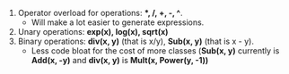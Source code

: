 1. Operator overload for operations: **\*, /, +, -, ^**. 
      * Will make a lot easier to generate expressions.
2. Unary operations: **exp(x), log(x), sqrt(x)**
3. Binary operations: **div(x, y)** (that is x/y), **Sub(x, y)** (that is x - y). 
    * Less code bloat for the cost of more classes (**Sub(x, y)** currently is **Add(x, -y)** and **div(x, y)** is **Mult(x, Power(y, -1))**
